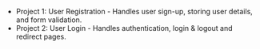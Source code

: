  - Project 1: User Registration - Handles user sign-up, storing user details, and form validation. 
 - Project 2: User Login - Handles authentication, login & logout and redirect pages. 
